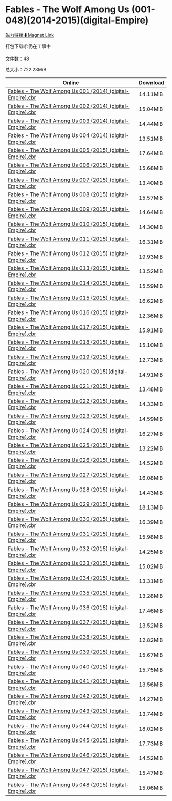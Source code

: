 # Fables - The Wolf Among Us (001-048)(2014-2015)(digital-Empire)

[磁力链接⬇Magnet Link](magnet:?xt=urn:btih:de717fe78e4f8022c2c39481ec9f6751f7f4db5b&dn=Fables%20-%20The%20Wolf%20Among%20Us%20%28001-048%29%282014-2015%29%28digital-Empire%29)

打包下载📦仍在工事中

文件数：48

总大小：722.23MiB

Online | Download
--- | ---
[Fables - The Wolf Among Us 001 (2014) (digital-Empire).cbr](https://github.com/alicewish/markdown/blob/master/comic/Fables-Wolf-Among-Us-001-2014-digital-Empire-cbr.md) | 14.11MiB
[Fables - The Wolf Among Us 002 (2014) (digital-Empire).cbr](https://github.com/alicewish/markdown/blob/master/comic/Fables-Wolf-Among-Us-002-2014-digital-Empire-cbr.md) | 15.04MiB
[Fables - The Wolf Among Us 003 (2014) (digital-Empire).cbr](https://github.com/alicewish/markdown/blob/master/comic/Fables-Wolf-Among-Us-003-2014-digital-Empire-cbr.md) | 14.44MiB
[Fables - The Wolf Among Us 004 (2014) (digital-Empire).cbr](https://github.com/alicewish/markdown/blob/master/comic/Fables-Wolf-Among-Us-004-2014-digital-Empire-cbr.md) | 13.51MiB
[Fables - The Wolf Among Us 005 (2015) (digital-Empire).cbr](https://github.com/alicewish/markdown/blob/master/comic/Fables-Wolf-Among-Us-005-2015-digital-Empire-cbr.md) | 17.64MiB
[Fables - The Wolf Among Us 006 (2015) (digital-Empire).cbr](https://github.com/alicewish/markdown/blob/master/comic/Fables-Wolf-Among-Us-006-2015-digital-Empire-cbr.md) | 15.68MiB
[Fables - The Wolf Among Us 007 (2015) (digital-Empire).cbr](https://github.com/alicewish/markdown/blob/master/comic/Fables-Wolf-Among-Us-007-2015-digital-Empire-cbr.md) | 13.40MiB
[Fables - The Wolf Among Us 008 (2015) (digital-Empire).cbr](https://github.com/alicewish/markdown/blob/master/comic/Fables-Wolf-Among-Us-008-2015-digital-Empire-cbr.md) | 15.57MiB
[Fables - The Wolf Among Us 009 (2015) (digital-Empire).cbr](https://github.com/alicewish/markdown/blob/master/comic/Fables-Wolf-Among-Us-009-2015-digital-Empire-cbr.md) | 14.64MiB
[Fables - The Wolf Among Us 010 (2015) (digital-Empire).cbr](https://github.com/alicewish/markdown/blob/master/comic/Fables-Wolf-Among-Us-010-2015-digital-Empire-cbr.md) | 14.30MiB
[Fables - The Wolf Among Us 011 (2015) (digital-Empire).cbr](https://github.com/alicewish/markdown/blob/master/comic/Fables-Wolf-Among-Us-011-2015-digital-Empire-cbr.md) | 16.31MiB
[Fables - The Wolf Among Us 012 (2015) (digital-Empire).cbr](https://github.com/alicewish/markdown/blob/master/comic/Fables-Wolf-Among-Us-012-2015-digital-Empire-cbr.md) | 19.93MiB
[Fables - The Wolf Among Us 013 (2015) (digital-Empire).cbr](https://github.com/alicewish/markdown/blob/master/comic/Fables-Wolf-Among-Us-013-2015-digital-Empire-cbr.md) | 13.52MiB
[Fables - The Wolf Among Us 014 (2015) (digital-Empire).cbr](https://github.com/alicewish/markdown/blob/master/comic/Fables-Wolf-Among-Us-014-2015-digital-Empire-cbr.md) | 15.59MiB
[Fables - The Wolf Among Us 015 (2015) (digital-Empire).cbr](https://github.com/alicewish/markdown/blob/master/comic/Fables-Wolf-Among-Us-015-2015-digital-Empire-cbr.md) | 16.62MiB
[Fables - The Wolf Among Us 016 (2015) (digital-Empire).cbr](https://github.com/alicewish/markdown/blob/master/comic/Fables-Wolf-Among-Us-016-2015-digital-Empire-cbr.md) | 12.36MiB
[Fables - The Wolf Among Us 017 (2015) (digital-Empire).cbr](https://github.com/alicewish/markdown/blob/master/comic/Fables-Wolf-Among-Us-017-2015-digital-Empire-cbr.md) | 15.91MiB
[Fables - The Wolf Among Us 018 (2015) (digital-Empire).cbr](https://github.com/alicewish/markdown/blob/master/comic/Fables-Wolf-Among-Us-018-2015-digital-Empire-cbr.md) | 15.10MiB
[Fables - The Wolf Among Us 019 (2015) (digital-Empire).cbr](https://github.com/alicewish/markdown/blob/master/comic/Fables-Wolf-Among-Us-019-2015-digital-Empire-cbr.md) | 12.73MiB
[Fables - The Wolf Among Us 020 (2015)(digital-Empire).cbr](https://github.com/alicewish/markdown/blob/master/comic/Fables-Wolf-Among-Us-020-2015-digital-Empire-cbr.md) | 14.91MiB
[Fables - The Wolf Among Us 021 (2015) (digital-Empire).cbr](https://github.com/alicewish/markdown/blob/master/comic/Fables-Wolf-Among-Us-021-2015-digital-Empire-cbr.md) | 13.48MiB
[Fables - The Wolf Among Us 022 (2015) (digita-Empire).cbr](https://github.com/alicewish/markdown/blob/master/comic/Fables-Wolf-Among-Us-022-2015-digita-Empire-cbr.md) | 14.33MiB
[Fables - The Wolf Among Us 023 (2015) (digital-Empire).cbr](https://github.com/alicewish/markdown/blob/master/comic/Fables-Wolf-Among-Us-023-2015-digital-Empire-cbr.md) | 14.59MiB
[Fables - The Wolf Among Us 024 (2015) (digital-Empire).cbr](https://github.com/alicewish/markdown/blob/master/comic/Fables-Wolf-Among-Us-024-2015-digital-Empire-cbr.md) | 16.27MiB
[Fables - The Wolf Among Us 025 (2015) (digital-Empire).cbr](https://github.com/alicewish/markdown/blob/master/comic/Fables-Wolf-Among-Us-025-2015-digital-Empire-cbr.md) | 13.22MiB
[Fables - The Wolf Among Us 026 (2015) (digital-Empire).cbr](https://github.com/alicewish/markdown/blob/master/comic/Fables-Wolf-Among-Us-026-2015-digital-Empire-cbr.md) | 14.52MiB
[Fables - The Wolf Among Us 027 (2015) (digital-Empire).cbr](https://github.com/alicewish/markdown/blob/master/comic/Fables-Wolf-Among-Us-027-2015-digital-Empire-cbr.md) | 16.08MiB
[Fables - The Wolf Among Us 028 (2015) (digital-Empire).cbr](https://github.com/alicewish/markdown/blob/master/comic/Fables-Wolf-Among-Us-028-2015-digital-Empire-cbr.md) | 14.43MiB
[Fables - The Wolf Among Us 029 (2015) (digital-Empire).cbr](https://github.com/alicewish/markdown/blob/master/comic/Fables-Wolf-Among-Us-029-2015-digital-Empire-cbr.md) | 18.13MiB
[Fables - The Wolf Among Us 030 (2015) (digital-Empire).cbr](https://github.com/alicewish/markdown/blob/master/comic/Fables-Wolf-Among-Us-030-2015-digital-Empire-cbr.md) | 16.39MiB
[Fables - The Wolf Among Us 031 (2015) (digital-Empire).cbr](https://github.com/alicewish/markdown/blob/master/comic/Fables-Wolf-Among-Us-031-2015-digital-Empire-cbr.md) | 15.98MiB
[Fables - The Wolf Among Us 032 (2015) (digital-Empire).cbr](https://github.com/alicewish/markdown/blob/master/comic/Fables-Wolf-Among-Us-032-2015-digital-Empire-cbr.md) | 14.25MiB
[Fables - The Wolf Among Us 033 (2015) (digital-Empire).cbr](https://github.com/alicewish/markdown/blob/master/comic/Fables-Wolf-Among-Us-033-2015-digital-Empire-cbr.md) | 15.02MiB
[Fables - The Wolf Among Us 034 (2015) (digital-Empire).cbr](https://github.com/alicewish/markdown/blob/master/comic/Fables-Wolf-Among-Us-034-2015-digital-Empire-cbr.md) | 13.31MiB
[Fables - The Wolf Among Us 035 (2015) (digital-Empire).cbr](https://github.com/alicewish/markdown/blob/master/comic/Fables-Wolf-Among-Us-035-2015-digital-Empire-cbr.md) | 13.28MiB
[Fables - The Wolf Among Us 036 (2015) (digital-Empire).cbr](https://github.com/alicewish/markdown/blob/master/comic/Fables-Wolf-Among-Us-036-2015-digital-Empire-cbr.md) | 17.46MiB
[Fables - The Wolf Among Us 037 (2015) (digital-Empire).cbr](https://github.com/alicewish/markdown/blob/master/comic/Fables-Wolf-Among-Us-037-2015-digital-Empire-cbr.md) | 13.52MiB
[Fables - The Wolf Among Us 038 (2015) (digital-Empire).cbr](https://github.com/alicewish/markdown/blob/master/comic/Fables-Wolf-Among-Us-038-2015-digital-Empire-cbr.md) | 12.82MiB
[Fables - The Wolf Among Us 039 (2015) (digital-Empire).cbr](https://github.com/alicewish/markdown/blob/master/comic/Fables-Wolf-Among-Us-039-2015-digital-Empire-cbr.md) | 15.67MiB
[Fables - The Wolf Among Us 040 (2015) (digital-Empire).cbr](https://github.com/alicewish/markdown/blob/master/comic/Fables-Wolf-Among-Us-040-2015-digital-Empire-cbr.md) | 15.75MiB
[Fables - The Wolf Among Us 041 (2015) (digital-Empire).cbr](https://github.com/alicewish/markdown/blob/master/comic/Fables-Wolf-Among-Us-041-2015-digital-Empire-cbr.md) | 13.56MiB
[Fables - The Wolf Among Us 042 (2015) (digital-Empire).cbr](https://github.com/alicewish/markdown/blob/master/comic/Fables-Wolf-Among-Us-042-2015-digital-Empire-cbr.md) | 14.27MiB
[Fables - The Wolf Among Us 043 (2015) (digital-Empire).cbr](https://github.com/alicewish/markdown/blob/master/comic/Fables-Wolf-Among-Us-043-2015-digital-Empire-cbr.md) | 13.74MiB
[Fables - The Wolf Among Us 044 (2015) (digital-Empire).cbr](https://github.com/alicewish/markdown/blob/master/comic/Fables-Wolf-Among-Us-044-2015-digital-Empire-cbr.md) | 18.02MiB
[Fables - The Wolf Among Us 045 (2015) (digital-Empire).cbr](https://github.com/alicewish/markdown/blob/master/comic/Fables-Wolf-Among-Us-045-2015-digital-Empire-cbr.md) | 17.73MiB
[Fables - The Wolf Among Us 046 (2015) (digital-Empire).cbr](https://github.com/alicewish/markdown/blob/master/comic/Fables-Wolf-Among-Us-046-2015-digital-Empire-cbr.md) | 14.52MiB
[Fables - The Wolf Among Us 047 (2015) (digital-Empire).cbr](https://github.com/alicewish/markdown/blob/master/comic/Fables-Wolf-Among-Us-047-2015-digital-Empire-cbr.md) | 15.47MiB
[Fables - The Wolf Among Us 048 (2015) (digital-Empire).cbr](https://github.com/alicewish/markdown/blob/master/comic/Fables-Wolf-Among-Us-048-2015-digital-Empire-cbr.md) | 15.06MiB